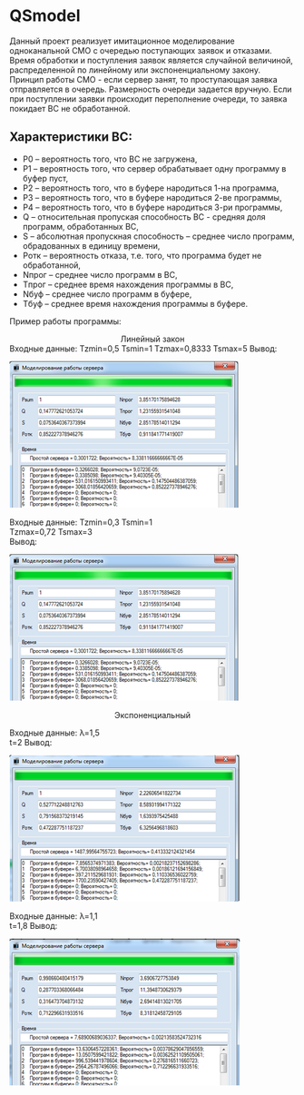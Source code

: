 # QSmodel
Данный проект реализует имитационное моделирование одноканальной СМО с очередью поступающих заявок и отказами.
Время обработки и поступления заявок является случайной величиной, распределенной по линейному или экспоненциальному закону.
Принцип работы СМО - если сервер занят, то проступающая заявка отправляется в очередь. 
Размерность очереди задается вручную. Если при поступлении заявки происходит переполнение очереди, то заявка покидает ВС не обработанной.
## Характеристики ВС:
- P0 – вероятность того, что ВС не загружена,
- P1 – вероятность того, что сервер обрабатывает одну программу в буфер пуст,
- P2 – вероятность того, что в буфере народиться 1-на программа,
- P3 – вероятность того, что в буфере народиться 2-ве программы,
- P4 – вероятность того, что в буфере народиться 3-ри программы,
- Q – относительная пропуская способность ВС -  средняя доля программ, обработанных ВС,
- S – абсолютная пропускная способность – среднее число программ, обрадованных в единицу времени,
- Pотк – вероятность отказа, т.е. того, что программа будет не обработанной,
- Nпрог – среднее число программ в ВС,
- Tпрог – среднее время нахождения программы в ВС,
- Nбуф – среднее число программ в буфере,
- Tбуф – среднее время нахождения программы в буфере.

Пример работы программы:
<div align="center">
Линейный закон
</div>
Входные данные:
Tzmin=0,5        Tsmin=1
Tzmax=0,8333     Tsmax=5
Вывод:

![lt2](https://github.com/WM-admn/QSmodel/blob/main/images/lt2.png)

Входные данные:
Tzmin=0,3        Tsmin=1                
Tzmax=0,72       Tsmax=3  
Вывод:

![lt2](https://github.com/WM-admn/QSmodel/blob/main/images/lt2.png)

<div align="center">
Экспоненциальный
</div>

Входные данные:
λ=1,5	           
t=2
Вывод:

![et1](https://github.com/WM-admn/QSmodel/blob/main/images/et1.png)

Входные данные:
λ=1,1	           
t=1,8
Вывод:

![et2](https://github.com/WM-admn/QSmodel/blob/main/images/et2.png)













